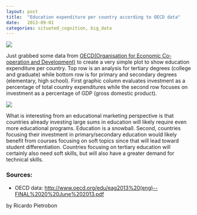 ```yaml
---
layout: post
title:  "Education expenditure per country according to OECD data"
date:   2013-09-01
categories: situated_cognition, big_data
---
```


![](https://lh4.googleusercontent.com/-vCAfFjYmlyk/UiNM5K5H2kI/AAAAAAAA3H0/oO46RLJZFiY/w680-h480-no/fractal4.png)

Just grabbed some data from [OECD(Organisation for Economic Co-operation and Development)](http://www.oecd.org/) to create a very simple plot to show education expenditure per country. Top row is an analysis for tertiary degrees (college and graduate) while bottom row is for primary and secondary degrees (elementary, high school). First graphic column evaluates investment as a percentage of total country expenditures while the second row focuses on investment as a percentage of GDP (gross domestic product).

![](https://lh4.googleusercontent.com/-AI2BHcV6Xws/UiNUhw1PuBI/AAAAAAAA3Is/sX5D3d6Qyfs/s480-no/combined.jpg)

What is interesting from an educational marketing perspective is that countries already investing large sums in education will likely require even more educational programs. Education is a snowball. Second, countries focusing their investment in primary/secondary education would likely benefit from courses focusing on soft topics since that will lead toward student differentiation. Countries focusing on tertiary education will certainly also need soft skills, but will also have a greater demand for technical skills.


### Sources:

* OECD data: http://www.oecd.org/edu/eag2013%20(eng)--FINAL%2020%20June%202013.pdf

<script src="https://gist.github.com/rpietro/6404853.js"></script>

<script src="https://gist.github.com/rpietro/6404791.js"></script>


by Ricardo Pietrobon
